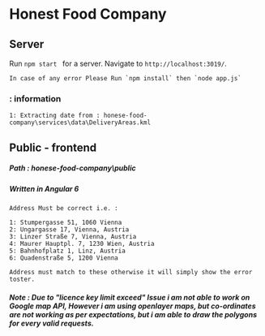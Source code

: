 # Honest Food Company


## Server
Run `npm start ` for a server. 
Navigate to `http://localhost:3019/`.
    
    In case of any error Please Run `npm install` then `node app.js`
    
    
### : information 
    
    1: Extracting date from : honese-food-company\services\data\DeliveryAreas.kml
    
    
    
    


    
    
    
## Public - frontend 
   
   ##### Path : honese-food-company\public
   ##### Written in Angular 6

    Address Must be correct i.e. : 
     
    1: Stumpergasse 51, 1060 Vienna
    2: Ungargasse 17, Vienna, Austria
    3: Linzer Straße 7, Vienna, Austria
    4: Maurer Hauptpl. 7, 1230 Wien, Austria
    5: Bahnhofplatz 1, Linz, Austria
    6: Quadenstraße 5, 1200 Vienna
     
    Address must match to these otherwise it will simply show the error toster.
    
    
    
##### Note : Due to "licence key limit exceed" Issue i am not able to work on Google map API, However i am using openlayer maps, but co-ordinates are not working as per expectations, but i am able to draw the polygons for every valid requests.